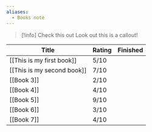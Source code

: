 ```yaml
---
aliases:
  - Books note
---
```


> [!info] Check this out
> Look out this is a callout!

| Title                      | Rating | Finished |
| -------------------------- | ------ | -------- |
| [[This is my first book]]  | 5/10   |          |
| [[This is my second book]] | 7/10   |          |
| [[Book 3]]                 | 2/10   |          |
| [[Book 4]]                 | 4/10   |          |
| [[Book 5]]                 | 9/10   |          |
| [[Book 6]]                 | 3/10   |          |
| [[Book 7]]                 | 4/10   |          |


